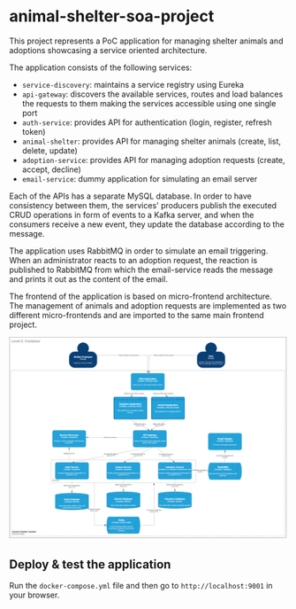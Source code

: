 # animal-shelter-soa-project

This project represents a PoC application for managing shelter animals and adoptions showcasing a service oriented architecture.

The application consists of the following services:
- `service-discovery`: maintains a service registry using Eureka
- `api-gateway`: discovers the available services, routes and load balances the requests to them making the services accessible using one single port
- `auth-service`: provides API for authentication (login, register, refresh token)
- `animal-shelter`: provides API for managing shelter animals (create, list, delete, update)
- `adoption-service`: provides API for managing adoption requests (create, accept, decline)
- `email-service`: dummy application for simulating an email server

Each of the APIs has a separate MySQL database. In order to have consistency between them, the services' producers publish the executed CRUD operations in form of events to a Kafka server, and when the consumers receive a new event, they update the database according to the message.

The application uses RabbitMQ in order to simulate an email triggering. When an administrator reacts to an adoption request, the reaction is published to RabbitMQ from which the email-service reads the message and prints it out as the content of the email.

The frontend of the application is based on micro-frontend architecture. The management of animals and adoption requests are implemented as two different micro-frontends and are imported to the same main frontend project.

![c4 model](/diagrams/c4-model-level2.png)

## Deploy & test the application
Run the `docker-compose.yml` file and then go to  `http://localhost:9001` in your browser.
